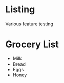 # Listing
Various feature testing
<!DOCTYPE HTML>
<html lang="en-US">
<head>
 <meta charset="utf-8">
  <title>HTML Structure</title>
  </head>
  <body>
    <h1> Grocery List </h1>
    <div>
      <ul>
        <li>Milk</li>
        <li>Bread</li>
        <li>Eggs</li>
        <li>Honey</li>
      </ul>
    </div>
  </body>
  </head>
 </html> 
